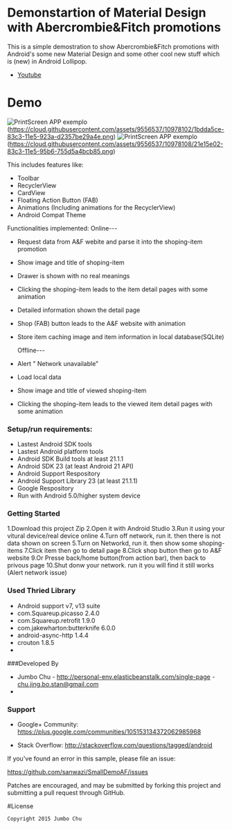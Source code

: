 
# Demonstartion of Material Design with Abercrombie&Fitch promotions

This is a simple demostration to show Abercrombie&Fitch promotions with Android's some new Material Design and some other cool new stuff which is (new) in Android Lollipop.

* [Youtube](https://youtu.be/gN7NpyFjwdw)

# Demo

![PrintScreen APP exemplo](https://cloud.githubusercontent.com/assets/9556537/10978104/1f4feb0e-83c3-11e5-8fac-83e1be0fb5c2.png)(https://cloud.githubusercontent.com/assets/9556537/10978102/1bdda5ce-83c3-11e5-923a-d2357be29a4e.png)
![PrintScreen APP exemplo](https://cloud.githubusercontent.com/assets/9556537/10978103/1d0b08e2-83c3-11e5-913b-7c9908e89b6a.png)(https://cloud.githubusercontent.com/assets/9556537/10978108/21e15e02-83c3-11e5-95b6-755d5a4bcb85.png)


This includes features like:
- Toolbar
- RecyclerView
- CardView
- Floating Action Button (FAB)
- Animations (Including animations for the RecyclerView)
- Android Compat Theme

Functionalities implemented:
	Online---
- Request data from A&F webite and parse it into the shoping-item promotion
- Show image and title of shoping-item 
- Drawer is shown with no real meanings
- Clicking the shoping-item leads to the item detail pages with some animation
- Detailed information shown the detail page
- Shop (FAB) button leads to the A&F website with animation
- Store item caching image and item information in local database(SQLite)

	Offline---
- Alert " Network unavailable"
- Load local data
- Show image and title of viewed shoping-item 
- Clicking the shoping-item leads to the viewed item detail pages with some animation

### Setup/run requirements:
- Lastest Android SDK tools 
- Lastest Android platform tools
- Android SDK Build tools at least 21.1.1
- Android SDK 23 (at least Android 21 API)
- Android Support Respository
- Android Support Library 23 (at least 21.1.1)
- Google Respository
- Run with Android 5.0/higher system device

### Getting Started

1.Download this project Zip 
2.Open it with Android Studio
3.Run it using your vitural device/real device online
4.Turn off network, run it. then there is not data shown on screen
5.Turn on Networkd, run it. then show some shoping-items
7.Click item then go to detail page
8.Click shop button then go to A&F website
9.Or Presse back/home button(from action bar), then back to privous page
10.Shut donw your network. run it you will find it still works (Alert network issue)

### Used Thried Library

- Android support v7, v13 suite
- com.Squareup.picasso 2.4.0
- com.Squareup.retrofit 1.9.0
- com.jakewharton:butterknife 6.0.0
- android-async-http 1.4.4
- crouton 1.8.5
- 
###Developed By
* Jumbo Chu - http://personal-env.elasticbeanstalk.com/single-page - <chu.jing.bo.stan@gmail.com>
* 
### Support

- Google+ Community: https://plus.google.com/communities/105153134372062985968

- Stack Overflow: http://stackoverflow.com/questions/tagged/android

If you've found an error in this sample, please file an issue:

https://github.com/sanwazi/SmallDemoAF/issues

Patches are encouraged, and may be submitted by forking this project and
submitting a pull request through GitHub.


#License

    Copyright 2015 Jumbo Chu


